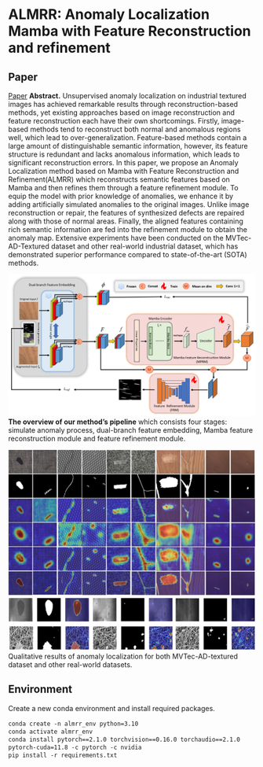 ﻿# ALMRR: Anomaly Localization Mamba with Feature Reconstruction and refinement
## Paper
[Paper](https://arxiv.org/abs/2407.17705)
**Abstract.**  Unsupervised anomaly localization on industrial textured images has achieved remarkable results through reconstruction-based methods, yet existing approaches based on image reconstruction and feature reconstruction each have their own shortcomings. Firstly, image-based methods tend to reconstruct both normal and anomalous regions well, which  lead to over-generalization. Feature-based methods contain a large amount of distinguishable semantic information, however, its feature structure is redundant and lacks anomalous information, which leads to significant reconstruction errors. In this paper, we propose an Anomaly Localization method based on Mamba with Feature Reconstruction and Refinement(ALMRR) which reconstructs semantic features based on Mamba and then refines them through a feature refinement module. To equip the model with prior knowledge of anomalies, we enhance it by adding artificially simulated anomalies to the original images. Unlike image reconstruction or repair, the features of synthesized defects are  repaired along with those of normal areas. Finally, the aligned features containing rich semantic information are fed into the refinement module to obtain the anomaly map. Extensive experiments have been conducted on the MVTec-AD-Textured  dataset and other real-world industrial dataset, which has demonstrated superior performance compared to state-of-the-art (SOTA) methods.

![framework](https://github.com/qsc1103/ALMRR/blob/main/figures/ALMRR.png?raw=true)
**The overview of our method’s pipeline** which consists four stages: simulate anomaly process, dual-branch feature embedding, Mamba feature reconstruction module and feature refinement module.

![mvtec-ad](https://github.com/qsc1103/ALMRR/blob/main/figures/MVTec-AD-textured.png?raw=true)
![other-datasets](https://github.com/qsc1103/ALMRR/blob/main/figures/MT-defect&NanoTWICE.png?raw=true)
Qualitative results of anomaly localization for both MVTec-AD-textured dataset and other real-world datasets.

## Environment
Create a new conda environment and install required packages.
```
conda create -n almrr_env python=3.10
conda activate almrr_env
conda install pytorch==2.1.0 torchvision==0.16.0 torchaudio==2.1.0 pytorch-cuda=11.8 -c pytorch -c nvidia
pip install -r requirements.txt
```
